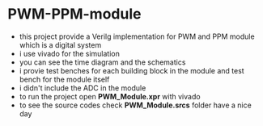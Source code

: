 # PWM-PPM-module
- this project provide a Verilg implementation for PWM and PPM module which is a digital system
- i use vivado for the simulation
- you can see the time diagram and the schematics
- i provie test benches for each building block in the module and test bench for the module itself
- i didn't include the ADC in the module
- to run the project open **PWM_Module.xpr** with vivado
- to see the source codes check **PWM_Module.srcs** folder
have a nice day
